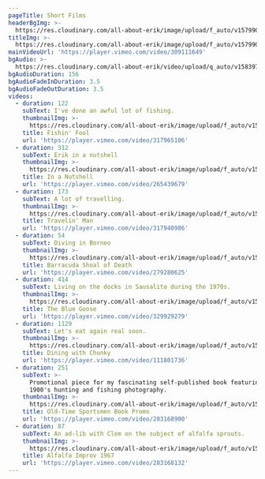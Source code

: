 ```yaml
---
pageTitle: Short Films
headerBgImg: >-
  https://res.cloudinary.com/all-about-erik/image/upload/f_auto/v1579900417/Short%20Films/title-bg-barracuda_cropped_ckym2i.jpg
titleImg: >-
  https://res.cloudinary.com/all-about-erik/image/upload/f_auto/v1579900458/Short%20Films/short-films_e2hric.png
mainVideoUrl: 'https://player.vimeo.com/video/309111649'
bgAudio: >-
  https://res.cloudinary.com/all-about-erik/video/upload/q_auto/v1583973154/Short%20Films/Sweet-Moments-The-Blue-Velvet-Band_ShortFilms_hpzn1s.mp3
bgAudioDuration: 156
bgAudioFadeInDuration: 3.5
bgAudioFadeOutDuration: 3.5
videos:
  - duration: 122
    subText: I've done an awful lot of fishing.
    thumbnailImg: >-
      https://res.cloudinary.com/all-about-erik/image/upload/f_auto/v1579900417/Short%20Films/01-perch-string_ijrytl.jpg
    title: Fishin' Fool
    url: 'https://player.vimeo.com/video/317965106'
  - duration: 312
    subText: Erik in a nutshell
    thumbnailImg: >-
      https://res.cloudinary.com/all-about-erik/image/upload/f_auto/v1579900417/Short%20Films/02-cascade5_kc8zbj.jpg
    title: In a Nutshell
    url: 'https://player.vimeo.com/video/265439679'
  - duration: 173
    subText: A lot of travelling.
    thumbnailImg: >-
      https://res.cloudinary.com/all-about-erik/image/upload/f_auto/v1579900417/Short%20Films/03-bamian_ru6osw.jpg
    title: Travelin' Man
    url: 'https://player.vimeo.com/video/317940986'
  - duration: 54
    subText: Diving in Borneo
    thumbnailImg: >-
      https://res.cloudinary.com/all-about-erik/image/upload/f_auto/v1579900417/Short%20Films/04-erik-scuba_grnhm4.jpg
    title: Barracuda Shoal of Death
    url: 'https://player.vimeo.com/video/279280625'
  - duration: 414
    subText: Living on the docks in Sausalito during the 1970s.
    thumbnailImg: >-
      https://res.cloudinary.com/all-about-erik/image/upload/f_auto/v1579900417/Short%20Films/05-bluegoose_yzxbxs.jpg
    title: The Blue Goose
    url: 'https://player.vimeo.com/video/329929279'
  - duration: 1129
    subText: Let's eat again real soon.
    thumbnailImg: >-
      https://res.cloudinary.com/all-about-erik/image/upload/f_auto/v1579900417/Short%20Films/06-diningwithchunky_iozq6g.jpg
    title: Dining with Chunky
    url: 'https://player.vimeo.com/video/111801736'
  - duration: 251
    subText: >-
      Promotional piece for my fascinating self-published book featuring early
      1900's hunting and fishing photography.
    thumbnailImg: >-
      https://res.cloudinary.com/all-about-erik/image/upload/f_auto/v1579900417/Short%20Films/07-573-thumbnail_z7ouo6.jpg
    title: Old-Time Sportsmen Book Promo
    url: 'https://player.vimeo.com/video/283168900'
  - duration: 87
    subText: An ad-lib with Clem on the subject of alfalfa sprouts.
    thumbnailImg: >-
      https://res.cloudinary.com/all-about-erik/image/upload/f_auto/v1579900417/Short%20Films/08-alfalfasprout_qxs7bs.jpg
    title: Alfalfa Improv 1967
    url: 'https://player.vimeo.com/video/283168132'
---
```


